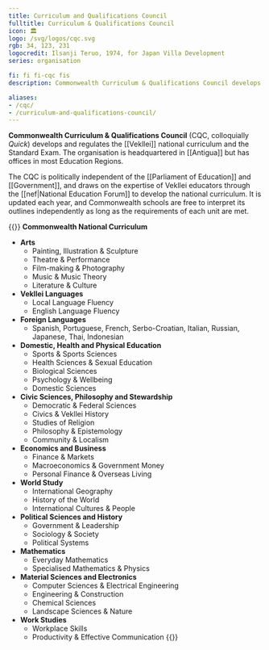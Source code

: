 ```yaml
---
title: Curriculum and Qualifications Council
fulltitle: Curriculum & Qualifications Council
icon: 🏛️
logo: /svg/logos/cqc.svg
rgb: 34, 123, 231
logocredit: Ilsanji Teruo, 1974, for Japan Villa Development
series: organisation

fi: fi fi-cqc fis
description: Commonwealth Curriculum & Qualifications Council develops and regulates the national curriculum and standard examinations in Vekllei.

aliases:
- /cqc/
- /curriculum-and-qualifications-council/
---
```

<span class="fi fi-cqc fis"></span> **Commonwealth Curriculum & Qualifications Council** (CQC, colloquially *Quick*) develops and regulates the [[Vekllei]] national curriculum and the Standard Exam. The organisation is headquartered in [[Antigua]] but has offices in most Education Regions.

The CQC is politically independent of the [[Parliament of Education]] and [[Government]], and draws on the expertise of Vekllei educators through the [[nef|National Education Forum]] to develop the national curriculum. It is updated each year, and Commonwealth schools are free to interpret its outlines independently as long as the requirements of each unit are met.

{{<note>}}
**Commonwealth National Curriculum**

* **Arts**
    * Painting, Illustration & Sculpture
    * Theatre & Performance
    * Film-making & Photography
    * Music & Music Theory
    * Literature & Culture
* **Vekllei Languages**
    * Local Language Fluency
    * English Language Fluency
* **Foreign Languages**
    * Spanish, Portuguese, French, Serbo-Croatian, Italian, Russian, Japanese, Thai, Indonesian
* **Domestic, Health and Physical Education**
    * Sports & Sports Sciences
    * Health Sciences & Sexual Education
    * Biological Sciences
    * Psychology & Wellbeing
    * Domestic Sciences
* **Civic Sciences, Philosophy and Stewardship**
    * Democratic & Federal Sciences
    * Civics & Vekllei History
    * Studies of Religion
    * Philosophy & Epistemology
    * Community & Localism
* **Economics and Business**
    * Finance & Markets
    * Macroeconomics & Government Money
    * Personal Finance & Overseas Living
* **World Study**
    * International Geography
    * History of the World
    * International Cultures & People
* **Political Sciences and History**
    * Government & Leadership
    * Sociology & Society
    * Political Systems
* **Mathematics**
    * Everyday Mathematics
    * Specialised Mathematics & Physics
* **Material Sciences and Electronics**
    * Computer Sciences & Electrical Engineering
    * Engineering & Construction
    * Chemical Sciences
    * Landscape Sciences & Nature
* **Work Studies**
    * Workplace Skills
    * Productivity & Effective Communication
{{</note>}}